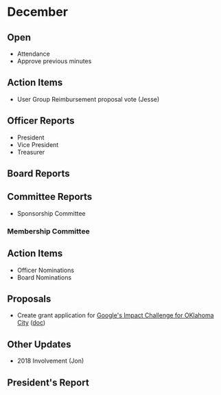 # December

## Open
* Attendance
* Approve previous minutes

## Action Items
* User Group Reimbursement proposal vote (Jesse)

## Officer Reports
* President
* Vice President
* Treasurer

## Board Reports

## Committee Reports

 - Sponsorship Committee

### Membership Committee

## Action Items
 - Officer Nominations
 - Board Nominations

## Proposals
- Create grant application for [Google's Impact Challenge for OKlahoma City](https://impactchallenge.withgoogle.com/oklahomacity2017) ([doc](https://docs.google.com/document/d/10LcRbuXCxchVlZl-udik_11j_Im7kg29jRICn3eZ14g/edit))

## Other Updates

- 2018 Involvement (Jon)

## President's Report 
